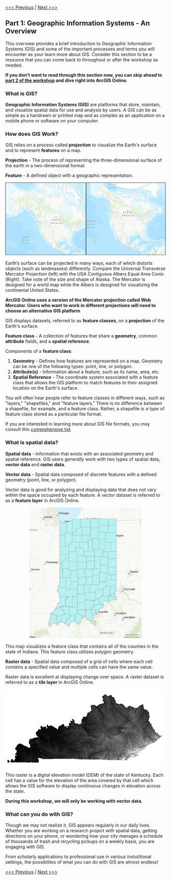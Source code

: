 [<<< Previous](../README.md) | [Next >>>](Part2.md)  

## Part 1: Geographic Information Systems - An Overview

This overview provides a brief introduction to Geographic Information Systems (GIS) and some of the important processes and terms you will encounter as your learn more about GIS. Consider this section to be a resource that you can come back to throughout or after the workshop as needed.

**If you don't want to read through this section now, you can skip ahead to [part 2 of the workshop](https://github.com/jacobmswisher/ArcGIS-Online/blob/main/Sections/Part%202%20-%20Getting%20to%20Know%20ArcGIS%20Online.md) and dive right into ArcGIS Online.**

### What is GIS?

**Geographic Information Systems (GIS)** are platforms that store, maintain, and visualize spatial data for use and analysis by users. A GIS can be as simple as a handrawn or printed map and as complex as an application on a mobile phone or software on your computer.

### How does GIS Work?

GIS relies on a process called **projection** to visualize the Earth's surface and to represent **features** on a map.

**Projection** - The process of representing the three-dimensional surface of the earth in a two-dimensional format.

**Feature** - A defined object with a geographic representation.

<p align="center">
  <img src="https://github.com/jacobmswisher/images/blob/main/ArcGIS%20Online/Figure%201.jpg">
</p>

Earth’s surface can be projected in many ways, each of which distorts objects (such as landmasses) differently. Compare the Universal Transverse Mercator Projection (left) with the USA Contiguous Albers Equal Area Conic (Right). Take note of the size and shape of Alaska. The Mercator is designed for a world map while the Albers is designed for visualizing the continental United States. 

**ArcGIS Online uses a version of the Mercator projection called Web Mercator. Users who want to work in different projections will need to choose an alternative GIS platform**

GIS displays datasets, referred to as **feature classes**, on a **projection** of the Earth's surface.

**Feature class** - A collection of features that share a **geometry**, common **attribute** fields, and a **spatial reference**.

Components of a **feature class**:

1. **Geometry** - Defines how features are represented on a map. Geometry can be one of the following types: point, line, or polygon.
2. **Attribute(s)** - Information about a feature, such as its name, area, etc.
3. **Spatial Reference** - The coordinate system associated with a feature class that allows the GIS platform to match features to their assigned location on the Earth's surface.

You will often hear people refer to feature classes in different ways, such as "layers," "shapefiles," and "feature layers." There is no difference between a shapefile, for example, and a feature class. Rather, a shapefile *is a type* of feature class stored as a particular file format. 

If you are interested in learning more about GIS file formats, you may consult this [comprehensive list](https://gisgeography.com/gis-formats/).

### What is spatial data?

**Spatial data** - Information that exists with an associated geometry and spatial reference. GIS users generally work with two types of spatial data, **vector data** and **raster data**.

**Vector data** - Spatial data composed of discrete features with a defined geometry (point, line, or polygon). 

Vector data is good for analyzing and displaying data that does not vary within the space occupied by each feature. A vector dataset is referred to as a **feature layer** in ArcGIS Online.

<p align="center">
  <img src="https://github.com/jacobmswisher/images/blob/main/ArcGIS%20Online/Figure%202.JPG">
</p>


This map visualizes a feature class that contains all of the counties in the state of Indiana. This feature class utilizes polygon geometry.

**Raster data** - Spatial data composed of a grid of cells where each cell contains a specified value and multiple cells can have the same value.

Raster data is excellent at displaying change over space. A raster dataset is referred to as a **tile layer** in ArcGIS Online.

<p align="center">
  <img src="https://github.com/jacobmswisher/images/blob/main/ArcGIS%20Online/Figure%203.JPG">
</p>

This raster is a digital elevation model (DEM) of the state of Kentucky. Each cell has a value for the elevation of the area covered by that cell which allows the GIS software to display continuous changes in elevation across the state. 

**During this workshop, we will only be working with vector data.**

### What can you do with GIS?

Though we may not realize it, GIS appears regularly in our daily lives. Whether you are working on a research project with spatial data, getting directions on your phone, or wondering how your city manages a schedule of thousands of trash and recycling pickups on a weekly basis, you are engaging with GIS.

From scholarly applications to professional use in various instutitional settings, the possibilites of what *you* can do with GIS are almost endless!

[<<< Previous](README.md) | [Next >>>](Sections/Part2.md)  
